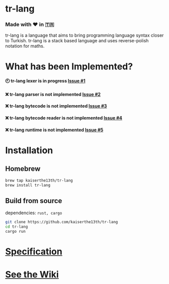 # tr-lang

### Made with ❤️ in 🇹🇷

tr-lang is a language that aims to bring programming language syntax closer to Turkish.
tr-lang is a stack based language and uses reverse-polish notation for maths.

# What has been Implemented?

#### 🕘 tr-lang lexer is in progress [Issue #1](https://github.com/kaiserthe13th/tr-lang/issues/1#issue-1027652152)<br>
#### ❌ tr-lang parser is not implemented [Issue #2](https://github.com/kaiserthe13th/tr-lang/issues/2#issue-1027660436)<br>
#### ❌ tr-lang bytecode is not implemented [Issue #3](https://github.com/kaiserthe13th/tr-lang/issues/3#issue-1027661753)<br>
#### ❌ tr-lang bytecode reader is not implemented [Issue #4](https://github.com/kaiserthe13th/tr-lang/issues/4#issue-1027663331)<br>
#### ❌ tr-lang runtime is not implemented [Issue #5](https://github.com/kaiserthe13th/tr-lang/issues/5#issue-1027665033)<br>

# Installation

## Homebrew
```sh
brew tap kaiserthe13th/tr-lang
brew install tr-lang
```

## Build from source
dependencies: `rust, cargo`

```sh
git clone https://github.com/kaiserthe13th/tr-lang
cd tr-lang
cargo run
```

# [Specification](https://github.com/kaiserthe13th/tr-lang/wiki/Specification-EN)
# [See the Wiki](https://github.com/kaiserthe13th/tr-lang/wiki)
